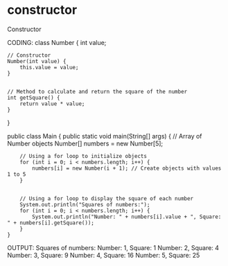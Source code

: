 # constructor
Constructor


CODING:
class Number {
    int value;


    // Constructor
    Number(int value) {
        this.value = value;
    }


    // Method to calculate and return the square of the number
    int getSquare() {
        return value * value;
    }
}


public class Main {
    public static void main(String[] args) {
        // Array of Number objects
        Number[] numbers = new Number[5];


        // Using a for loop to initialize objects
        for (int i = 0; i < numbers.length; i++) {
            numbers[i] = new Number(i + 1); // Create objects with values 1 to 5
        }


        // Using a for loop to display the square of each number
        System.out.println("Squares of numbers:");
        for (int i = 0; i < numbers.length; i++) {
            System.out.println("Number: " + numbers[i].value + ", Square: " + numbers[i].getSquare());
        }
    }


OUTPUT:
Squares of numbers:
Number: 1, Square: 1
Number: 2, Square: 4
Number: 3, Square: 9
Number: 4, Square: 16
Number: 5, Square: 25

